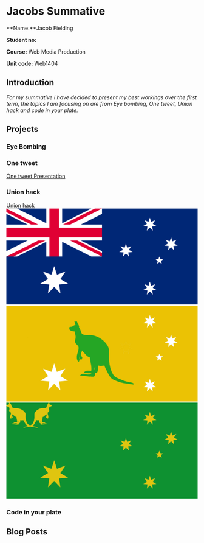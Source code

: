 # Jacobs Summative

**Name:**Jacob Fielding

**Student no:**

**Course:** Web Media Production

**Unit code:** Web1404


## Introduction
_For my summative i have decided to present my best workings over the first term, the topics I am focusing on are from Eye bombing, One tweet, Union hack and code in your plate._

## Projects

### Eye Bombing 

### One tweet
[One tweet Presentation](https://spark.adobe.com/#design/page/c1d6b301-0f4f-42ad-aa27-b71890e48131)

### Union hack
[Union hack](https://spark.adobe.com/#design/page/780243bb-b982-413a-904f-6820811688cf)
![AUS1](https://github.com/Jacobisagit/Summative-/blob/master/aussie%20aussie%20aussie.png)
![AUS2](https://github.com/Jacobisagit/Summative-/blob/master/aus%2018.jpg)
![AUS3](https://github.com/Jacobisagit/Summative-/blob/master/aus%2014.jpg)

### Code in your plate

## Blog Posts

